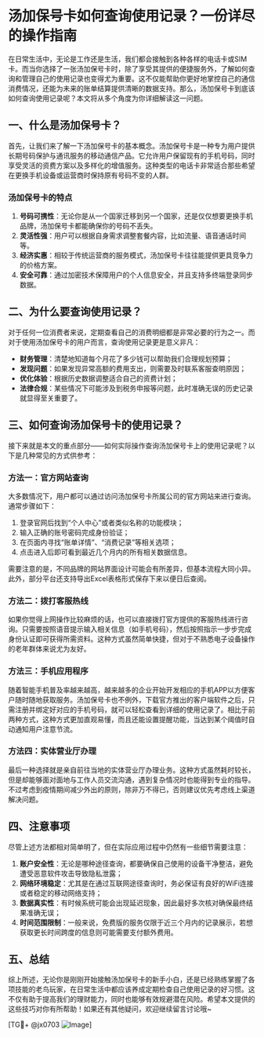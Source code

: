 # 汤加保号卡如何查询使用记录？一份详尽的操作指南

在日常生活中，无论是工作还是生活，我们都会接触到各种各样的电话卡或SIM卡。而当你选择了一张汤加保号卡时，除了享受其提供的便捷服务外，了解如何查询和管理自己的使用记录也变得尤为重要。这不仅能帮助你更好地掌控自己的通信消费情况，还能为未来的账单结算提供清晰的数据支持。那么，汤加保号卡到底该如何查询使用记录呢？本文将从多个角度为你详细解读这一问题。

## 一、什么是汤加保号卡？

首先，让我们来了解一下汤加保号卡的基本概念。汤加保号卡是一种专为用户提供长期号码保护与通讯服务的移动通信产品。它允许用户保留现有的手机号码，同时享受灵活的资费方案以及多样化的增值服务。这种类型的电话卡非常适合那些希望在更换手机设备或运营商时保持原有号码不变的人群。

### 汤加保号卡的特点

1. **号码可携性**：无论你是从一个国家迁移到另一个国家，还是仅仅想要更换手机品牌，汤加保号卡都能确保你的号码不丢失。
2. **灵活性强**：用户可以根据自身需求调整套餐内容，比如流量、语音通话时间等。
3. **经济实惠**：相较于传统运营商的服务模式，汤加保号卡往往能提供更具竞争力的价格方案。
4. **安全可靠**：通过加密技术保障用户的个人信息安全，并且支持多终端登录同步数据。

## 二、为什么要查询使用记录？

对于任何一位消费者来说，定期查看自己的消费明细都是非常必要的行为之一。而对于使用汤加保号卡的用户而言，查询使用记录更是意义非凡：

- **财务管理**：清楚地知道每个月花了多少钱可以帮助我们合理规划预算；
- **发现问题**：如果发现异常高额的费用支出，则需要及时联系客服查明原因；
- **优化体验**：根据历史数据调整适合自己的资费计划；
- **法律合规**：某些情况下可能涉及到税务申报等问题，此时准确无误的历史记录就显得至关重要了。

## 三、如何查询汤加保号卡的使用记录？

接下来就是本文的重点部分——如何实际操作查询汤加保号卡上的使用记录呢？以下是几种常见的方式供参考：

### 方法一：官方网站查询

大多数情况下，用户都可以通过访问汤加保号卡所属公司的官方网站来进行查询。通常步骤如下：
1. 登录官网后找到“个人中心”或者类似名称的功能模块；
2. 输入正确的账号密码完成身份验证；
3. 在页面内寻找“账单详情”、“消费记录”等相关选项；
4. 点击进入后即可看到最近几个月内的所有相关数据信息。

需要注意的是，不同品牌的网站界面设计可能会有所差异，但基本流程大同小异。此外，部分平台还支持导出Excel表格形式保存下来以便日后查阅。

### 方法二：拨打客服热线

如果你觉得上网操作比较麻烦的话，也可以直接拨打官方提供的客服热线进行咨询。只需要按照语音提示输入相关信息（如手机号码），然后按照指示一步步完成身份认证即可获得所需资料。这种方式虽然简单快捷，但对于不熟悉电子设备操作的老年群体来说尤为友好。

### 方法三：手机应用程序

随着智能手机普及率越来越高，越来越多的企业开始开发相应的手机APP以方便客户随时随地获取服务。汤加保号卡也不例外，下载官方推出的客户端软件之后，只需注册并绑定好对应的手机号码，就可以轻松查看到详细的使用记录了。相比于前两种方式，这种方式更加直观易懂，而且还能设置提醒功能，当达到某个阈值时自动通知用户注意节流。

### 方法四：实体营业厅办理

最后一种选择就是亲自前往当地的实体营业厅办理业务。这种方式虽然耗时较长，但是却能够面对面地与工作人员交流沟通，遇到复杂情况时也能得到专业的指导。不过考虑到疫情期间减少外出的原则，除非万不得已，否则建议优先考虑线上渠道解决问题。

## 四、注意事项

尽管上述方法都相对简单明了，但在实际应用过程中仍然有一些细节需要注意：

1. **账户安全性**：无论是哪种途径查询，都要确保自己使用的设备干净整洁，避免遭受恶意软件攻击导致隐私泄露；
2. **网络环境稳定**：尤其是在通过互联网途径查询时，务必保证有良好的WiFi连接或者稳定的移动网络支持；
3. **数据真实性**：有时候系统可能会出现延迟现象，因此最好多次核对确保最终结果准确无误；
4. **时间范围限制**：一般来说，免费版的服务仅限于近三个月内的记录展示，若想获取更长时间跨度的信息则可能需要支付额外费用。

## 五、总结

综上所述，无论你是刚刚开始接触汤加保号卡的新手小白，还是已经熟练掌握了各项技能的老鸟玩家，在日常生活中都应该养成定期检查自己使用记录的好习惯。这不仅有助于提高我们的理财能力，同时也能够有效规避潜在风险。希望本文提供的这些技巧对你有所帮助！如果还有其他疑问，欢迎继续留言讨论哦~

[TG💪+ @jx0703 ![Image](https://github.com/user-attachments/assets/dbca1d08-cadb-493c-b0ec-ad6f7a83f270)]